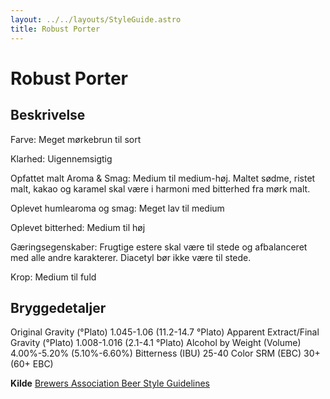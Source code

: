 ```yaml
---
layout: ../../layouts/StyleGuide.astro
title: Robust Porter
---
```

# Robust Porter

## Beskrivelse
Farve: Meget mørkebrun til sort

Klarhed: Uigennemsigtig

Opfattet malt Aroma &amp; Smag: Medium til medium-høj. Maltet sødme, ristet malt, kakao og karamel skal være i harmoni med bitterhed fra mørk malt.

Oplevet humlearoma og smag: Meget lav til medium

Oplevet bitterhed: Medium til høj

Gæringsegenskaber: Frugtige estere skal være til stede og afbalanceret med alle andre karakterer. Diacetyl bør ikke være til stede.

Krop: Medium til fuld




## Bryggedetaljer
Original Gravity (°Plato) 1.045-1.06 (11.2-14.7 °Plato)
Apparent Extract/Final Gravity (°Plato) 1.008-1.016 (2.1-4.1 °Plato)
Alcohol by Weight (Volume) 4.00%-5.20% (5.10%-6.60%)
Bitterness (IBU) 25-40
Color SRM (EBC) 30&#43;(60&#43; EBC)					



**Kilde**
[Brewers Association Beer Style Guidelines](https://www.brewersassociation.org/)
